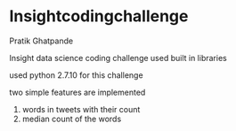 # Insightcodingchallenge
Pratik Ghatpande

Insight data science coding challenge
used built in libraries

used python 2.7.10 for this challenge

two simple features are implemented

  1. words in tweets with their count
  2. median count of the words
  
